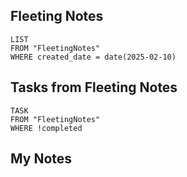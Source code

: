 
## Fleeting Notes
```dataview
LIST
FROM "FleetingNotes"
WHERE created_date = date(2025-02-10) 
```

## Tasks from Fleeting Notes
```dataview
TASK
FROM "FleetingNotes"
WHERE !completed
```

## My Notes
